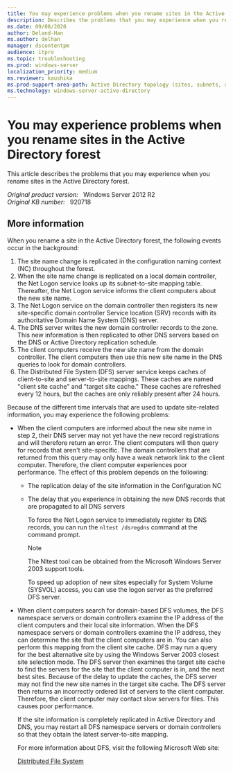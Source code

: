 ```yaml
---
title: You may experience problems when you rename sites in the Active Directory forest
description: Describes the problems that you may experience when you rename sites in the Active Directory forest.
ms.date: 09/08/2020
author: Deland-Han
ms.author: delhan
manager: dscontentpm
audience: itpro
ms.topic: troubleshooting
ms.prod: windows-server
localization_priority: medium
ms.reviewer: kaushika
ms.prod-support-area-path: Active Directory topology (sites, subnets, and connection objects)
ms.technology: windows-server-active-directory
---
```

# You may experience problems when you rename sites in the Active Directory forest

This article describes the problems that you may experience when you rename sites in the Active Directory forest.

_Original product version:_ &nbsp; Windows Server 2012 R2  
_Original KB number:_ &nbsp; 920718

## More information

When you rename a site in the Active Directory forest, the following events occur in the background:

1. The site name change is replicated in the configuration naming context (NC) throughout the forest.
2. When the site name change is replicated on a local domain controller, the Net Logon service looks up its subnet-to-site mapping table. Thereafter, the Net Logon service informs the client computers about the new site name.
3. The Net Logon service on the domain controller then registers its new site-specific domain controller Service location (SRV) records with its authoritative Domain Name System (DNS) server.
4. The DNS server writes the new domain controller records to the zone. This new information is then replicated to other DNS servers based on the DNS or Active Directory replication schedule.
5. The client computers receive the new site name from the domain controller. The client computers then use this new site name in the DNS queries to look for domain controllers.
6. The Distributed File System (DFS) server service keeps caches of client-to-site and server-to-site mappings. These caches are named "client site cache" and "target site cache." These caches are refreshed every 12 hours, but the caches are only reliably present after 24 hours.

Because of the different time intervals that are used to update site-related information, you may experience the following problems:

- When the client computers are informed about the new site name in step 2, their DNS server may not yet have the new record registrations and will therefore return an error. The client computers will then query for records that aren't site-specific. The domain controllers that are returned from this query may only have a weak network link to the client computer. Therefore, the client computer experiences poor performance. The effect of this problem depends on the following:  

  - The replication delay of the site information in the Configuration NC
  - The delay that you experience in obtaining the new DNS records that are propagated to all DNS servers

    To force the Net Logon service to immediately register its DNS records, you can run the `nltest /dsregdns` command at the command prompt.

    > [!NOTE]
    > The Nltest tool can be obtained from the Microsoft Windows Server 2003 support tools.

    To speed up adoption of new sites especially for System Volume (SYSVOL) access, you can use the logon server as the preferred DFS server.

- When client computers search for domain-based DFS volumes, the DFS namespace servers or domain controllers examine the IP address of the client computers and their local site information. When the DFS namespace servers or domain controllers examine the IP address, they can determine the site that the client computers are in. You can also perform this mapping from the client site cache. DFS may run a query for the best alternative site by using the Windows Server 2003 closest site selection mode. The DFS server then examines the target site cache to find the servers for the site that the client computer is in, and the next best sites. Because of the delay to update the caches, the DFS server may not find the new site names in the target site cache. The DFS server then returns an incorrectly ordered list of servers to the client computer. Therefore, the client computer may contact slow servers for files. This causes poor performance.

    If the site information is completely replicated in Active Directory and DNS, you may restart all DFS namespace servers or domain controllers so that they obtain the latest server-to-site mapping.

    For more information about DFS, visit the following Microsoft Web site:

    [Distributed File System](/windows/win32/dfs/distributed-file-system)
